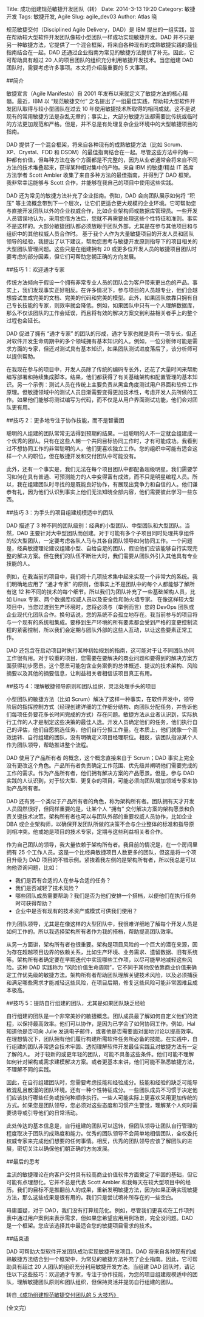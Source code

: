 Title: 成功组建规范敏捷开发团队（转）
Date: 2014-3-13 19:20
Category: 敏捷开发
Tags: 敏捷开发, Agile
Slug: agile_dev03
Author: Atlas 晓

规范敏捷交付（Disciplined Agile Delivery，DAD）是 IBM 提出的一组实践，旨在帮助较大型软件开发团队像较小型团队一样成功实现敏捷开发。DAD 并不只是另一种敏捷方法，它提供了一个混合框架，将来自各种现有的成熟敏捷实践的最佳指南结合在一起。DAD 还通过企业指南为常见的敏捷方法提供了补充。因此，它可帮助具有超过 20 人的项目团队的组织充分利用敏捷开发技术。当您组建 DAD 团队时，需要考虑许多事项。本文将介绍最重要的 5 大事项。

##简介

敏捷宣言（Agile Manifesto）自 2001 年发布以来就定义了敏捷方法的核心精髓。最近，IBM 以 “规范敏捷交付” 之名提出了一组最佳实践，帮助较大型软件开发团队取得与较小型团队在过去 10 年使用敏捷技术所取得的相同成就。这不是说现有的常用敏捷方法是杂乱无章的；事实上，大部分敏捷方法都需要比传统或临时的方法更加规范和严格。但是，并不总是有处理复杂企业环境中的大型敏捷项目的指南。

DAD 提供了一个混合框架，将来自各种现有的成熟敏捷方法（比如 Scrum、XP、Crystal、FDD 和 DSDM）的最佳指南结合在一起。尽管这些方法中的每一种都有价值，但每种方法在各个方面都是不完整的，因为从业者通常会将来自不同方法的技术堆叠起来，获得某种相对集中的产物。来自 IBM 的敏捷/精益 IT 首席方法学者 Scott Ambler 收集了来自多种方法的最佳指南，并得到了 DAD 框架。我非常幸运能够与 Scott 合作，并能够在我自己的项目中使用这些实践。

DAD 还为常见的敏捷方法补充了企业指南。例如，DAD 会向团队展示如何将 “积压” 等主流概念带到下一个层次，让它们更适合更大规模的企业环境。它可帮助您与直接开发团队以外的企业权威合作，比如企业架构师或数据库管理员。一些开发人员错误地认为，采用您借方法后，您就不再需要处理这些个性特征和准则。事实不是这样的。大部分敏捷团队都必须放眼于团队外部，尤其是在参与其他项目和与组织中的其他权威人员合作时。
基于我个人作为大量敏捷项目的开发人员和团队领导的经验，我提出了以下建议，帮助您思考与敏捷开发原则指导下的项目相关的大型团队管理问题。这些只是在组建拥有 20 或更多位开发人员的敏捷项目团队时要考虑的部分因素，但它们可帮助您朝正确的方向发展。

##技巧 1：欢迎通才专家

传统方法倾向于假设一个拥有非常专业人员的团队会为客户带来更出色的产品。事实上，我们发现事实正好相反。在许多情况下，参与项目的人员越专业，他们会越想尝试生成完美的文档、完美的代码和完美的模型。此外，如果团队依靠只拥有自己专长技能的专家，则效率就会降低。例如，如果团队中只有一个人理解数据库，那么不仅该团队的工作会延误，而且将有效的解决方案交到利益相关者手上的整个过程也会延长。

DAD 促进了拥有 “通才专家” 的团队的形成，通才专家也就是具有一项专长，但还对软件开发生命周期中的多个领域拥有基本知识的人。例如，一位分析师可能是需求方面的专家，但还对测试具有基本知识，如果团队测试进度落后了，该分析师可以提供帮助。

在我现在参与的项目中，开发人员除了传统的编码专长外，还花了大量时间来帮助编写部署和持续集成脚本。结果，他们都获得了有关基础架构和配置管理的基本知识。另一个示例：测试人员在传统上主要负责从黑盒角度测试用户界面和软件工作原理。但敏捷领域中的测试人员日渐需要变得更加技术性，考虑开发人员所做的工作。如果他们能够将测试编写为代码，而不仅是从用户界面测试功能，他们会对团队更有用。

##技巧 2：更多地专注于协作技能，而不是智囊团

聪明的人组建的团队常常无法得到预期的结果。一组聪明的人不一定就会组建成一个优秀的团队。只有在这些人朝一个共同目标协同工作时，才有可能成功。我看到过不想协同工作的非常聪明的人，他们更喜欢独立工作。您的组织中可能有适合这样一个人的职位，但在敏捷开发和交付团队中可能没有。

此外，还有一个事实是，我们无法在每个项目团队中都配备超级明星。我们需要学习如何在具有普通、可预测能力的人中变得富有成效，而不只是明星编程人员。所以，我在组建团队时寻找的是既能良好协作，有展现出竞争力和自信的人。他们谦恭有礼，因为他们认识到事实上他们无法知晓全部内容，他们需要彼此学习一些东西。

##技巧 3：为手头的项目组建规模适中的团队

DAD 描述了 3 种不同的团队级别：经典的小型团队、中型团队和大型团队。当然，DAD 主要针对大中型团队而创建。对于可能有多个子项目同时处理共享组件的较大型团队，一定要考虑各队人马与其各自团队领导如何协同工作。一个问题是，经典敏捷理论建议组建小型、自给自足的团队，假设他们应该能够自行实现完整的解决方案。但在我们的队伍不断壮大时，我们需要从团队外引入其他具有专业技能的人。

例如，在我当前的项目中，我们将十几项技术集中起来实现一个非常大的系统。我们明确地应用了 “通才专家” 的原则，但事实上不是团队中的每个人都能够了解所有这 12 种不同的技术的每个细节。所以我们为团队补充了一些基础架构人员，比如 Linux 专家、两个数据库权威人员以及安全性和防火墙专家。
在像这样较大型项目中，当您过渡到生产环境时，您将必须与（举例而言）您的 DevOps 团队或企业现代化团队合作。换句话说，您的系统不会孤立地存在。我当前参与的项目将与一个现有的系统相集成。要移到生产环境的所有要素都会受到严格的变更控制流程的紧密控制，所以我们会定期与团队外部的这些人互动，以让这些要素正常工作。

DAD 还包含在启动项目时执行某种初始规划的指南，这可能对于让不同团队协同工作很有用。对于较重的项目，您需要在要解决的商业问题和要得到的解决方案方面获得初步愿景。这个愿景可能包含业务案例的总体概述、提议的技术架构、风险摘要以及其他的摘要信息，让利益相关者相信该项目真正有用。

##技巧 4：理解敏捷领导原则和团队组织，灵活处理手头的项目

小型团队的敏捷方法（比如 Scrum）解决了这样一种事实，在软件开发中，领导阶层的指挥控制方式（经理创建详细的工作细分结构、向团队分配任务，并告诉他们每项任务要花多长时间完成的方式）存在问题。敏捷方法从业者认识到，实际执行工作的人才是制定这些决策的最佳人选。开发人员确定他们的任务，他们执行自己的评估，他们自愿挑选任务，他们自行分担工作量。在本质上，他们就像一个高效运转、自行组建的团队，没有明确定义项目经理职位。相反，该团队指派某个人作为团队领导，帮助推进整个流程。

DAD 使用了产品所有者 的概念，这个概念直接来自于 Scrum；DAD 事实上完全没有更改这个角色。产品所有者负责确定工作范围、优先级并阐明他们需要完成的工作的需求。作为产品所有者，他们拥有解决方案的产品愿景。但是，参与 DAD 实践的人认识到，对于较大型、更复杂的项目，可能必须向团队增加领域专家来协助产品所有者。

DAD 还有另一个类似于产品所有者的角色，称为架构所有者。团队拥有天才开发人员固然很好，但同样重要的是，让某个人 “拥有” 交付解决方案的架构愿景和负责关键技术决策。架构所有者也可以与团队外部的重要权威人员协作，比如企业 DBA 或企业架构师，以确保开发团队所做的决策不会与企业整体的标准和指导原则相冲突。他或她是项目的技术专家，定期与这些利益相关者合作。

作为自己团队的领导，我大量依赖于架构所有者。我目前的情况是，在一个房间里拥有 25 个工作人员。这是一个比经典敏捷项目人数更多的团队，但这是将一个项目升级为 DAD 项目的不错示例。紧挨着我左侧的是架构所有者，所以我总是可以向他咨询问题，比如：

- 我们是否有合适的人在参与合适的任务？
- 我们是否减轻了技术风险？
- 哪些团队成员需要帮助？我们是否为他们安排一个搭档，以便他们在执行任务时可获得帮助？
- 企业中是否有现有的技术资产或模式可供我们使用？

作为团队领导，尤其是在像这样的大型团队中，我很难详细地了解每个开发人员是如何工作的。所以我选择架构所有者作为我的搭档，帮助提高团队效率。

从另一方面讲，架构所有者也很重要。架构是项目风险的一个巨大的潜在来源，因为存在超越项目边界的依赖关系，比如生产环境、业务需求、遗留数据、旧有系统等。架构所有者确定要在早期迭代中实现哪些工作项，以尽可能早地减轻这些风险。这种 DAD 实践称为 “风险价值生命周期”，它不同于其他仅依靠商业价值来确定工作优先级的敏捷方法。架构所有者帮助团队理解关键技术风险，以及必须捕获和满足哪些需求才能减轻这些风险，在项目后期，修复这些风险可能非常困难且成本极高。

##技巧 5：提防自行组建的团队，尤其是如果团队缺乏经验

自行组建的团队是一个非常美妙的敏捷概念。团队成员最了解如何自定义他们的流程，以保持最高效率。他们可以协作，是因为已学会了如何协同工作。例如，Hal 知道他是否可向 Julie 发送电子邮件，或者他是否需要面对面地讨论以提高效率。在理想情况下，团队拥有他们履行构建所需软件任务所必备的技能。在实践中，自行组建的团队非常适合技术牢固、透彻理解软件开发最佳实践且对敏捷方法有一定了解的人。
对于较新的或更年轻的团队，可能不具备这些条件。他们可能不理解如何针对架构或需求建模解决方案。或者更基本来讲，他们可能不熟悉敏捷方法，不理解不同的实践。

因此，在自行组建团队时，您需要考虑技能和经验成分。技能和经验的缺乏可能导致混乱且散漫的团队环境。还有一种个性特征成分。一些团队成员不习惯于决定他们应该执行哪些任务或按何种顺序执行。一些人可能实际上更喜欢采用更加传统的方式。如果您是团队领导，您必须对这些态度和习惯产生警觉，理解某个人何时需要诱导或引导他们的日常活动。

此处传达的基本信息是，自行组建的团队可以运转，但团队领导让团队自行管理的程度取决于团队的成熟度和能力。优秀的团队领导不会简单地相信团队，全权委托权威专家来完成他们想要的任何事情。相反，优秀的团队领导应该了解团队的进展，密切关注以确保他们朝正确的方向发展。

##最后的思考

主流的敏捷理论在向客户交付具有较高商业价值软件方面奠定了牢固的基础，但它可能有点理想化。它并不总是代表 Scott Ambler 和我每天在较大型项目中的经历。我们的目标不是推翻前人的成果，重新发明敏捷方法，因为如果正确实现敏捷方法，那么这些成果是很有用的。我们只是尝试填补所存在的一些空白。

毋庸置疑，对于 DAD，我们没有打算规范化。例如，尽管我们更喜欢在工作项列表中通过用户案例来表示需求，但如果您希望应用用例场景，完全没问题。DAD 是一个框架。您应该选择其中最适合您的敏捷项目需求的技术。

##结束语

DAD 可帮助大型软件开发团队成功实现敏捷开发项目。DAD 将来自各种现有的成熟敏捷方法结合到一个框架中，为常见的敏捷方法补充了企业指南。因此，它可帮助具有超过 20 人团队的组织充分利用敏捷开发方法。当组建 DAD 团队时，请记住以下这些技巧：欢迎通才专家，专注于协作技能，为您的项目组建规模适中的团队，理解敏捷团队原则和团队组织，但保持灵活并提防自行组建的团队。

转自[《成功组建规范敏捷交付团队的 5 大技巧》][1]

(全文完)

[1]:http://www.ibm.com/developerworks/cn/rational/agile/forming-dad-teams/